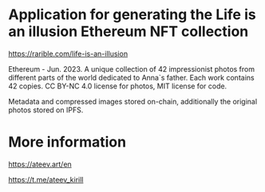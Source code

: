 # Application for generating the Life is an illusion Ethereum NFT collection

https://rarible.com/life-is-an-illusion

Ethereum - Jun. 2023. A unique collection of 42 impressionist photos from different parts of the world dedicated to Anna`s father. Each work contains 42 copies. CC BY-NC 4.0 license for photos, MIT license for code.

Metadata and compressed images stored on-chain, additionally the original photos stored on IPFS.

# More information

https://ateev.art/en

https://t.me/ateev_kirill
